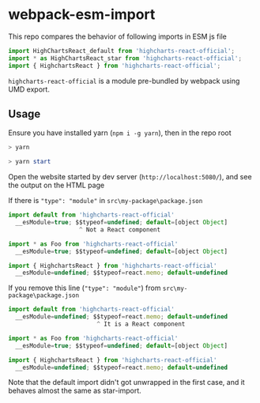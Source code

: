 # webpack-esm-import

This repo compares the behavior of following imports in ESM js file

```js
import HighChartsReact_default from 'highcharts-react-official';
import * as HighChartsReact_star from 'highcharts-react-official';
import { HighchartsReact } from 'highcharts-react-official';
```

`highcharts-react-official` is a module pre-bundled by webpack using UMD export.

## Usage

Ensure you have installed yarn (`npm i -g yarn`), then in the repo root

```powershell
> yarn

> yarn start
```

Open the website started by dev server (`http://localhost:5080/`), and see the output on the HTML page

If there is `"type": "module"` in `src\my-package\package.json`
```js
import default from 'highcharts-react-official'
  __esModule=true; $$typeof=undefined; default=[object Object]
                    ^ Not a React component

import * as Foo from 'highcharts-react-official'
  __esModule=true; $$typeof=undefined; default=[object Object]

import { HighchartsReact } from 'highcharts-react-official'
  __esModule=undefined; $$typeof=react.memo; default=undefined
```

If you remove this line (`"type": "module"`) from `src\my-package\package.json`
```js
import default from 'highcharts-react-official'
  __esModule=undefined; $$typeof=react.memo; default=undefined
                         ^ It is a React component

import * as Foo from 'highcharts-react-official'
  __esModule=true; $$typeof=undefined; default=[object Object]

import { HighchartsReact } from 'highcharts-react-official'
  __esModule=undefined; $$typeof=react.memo; default=undefined
```

Note that the default import didn't got unwrapped in the first case, and it behaves almost the same as star-import.
